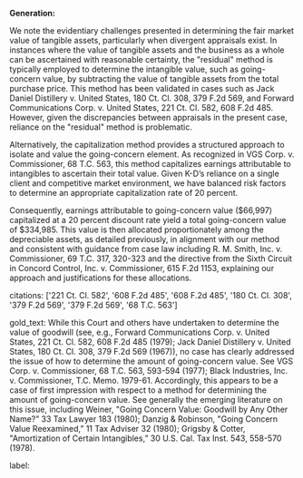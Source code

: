**Generation:**

We note the evidentiary challenges presented in determining the fair market value of tangible assets, particularly when divergent appraisals exist. In instances where the value of tangible assets and the business as a whole can be ascertained with reasonable certainty, the "residual" method is typically employed to determine the intangible value, such as going-concern value, by subtracting the value of tangible assets from the total purchase price. This method has been validated in cases such as Jack Daniel Distillery v. United States, 180 Ct. Cl. 308, 379 F.2d 569, and Forward Communications Corp. v. United States, 221 Ct. Cl. 582, 608 F.2d 485. However, given the discrepancies between appraisals in the present case, reliance on the "residual" method is problematic.

Alternatively, the capitalization method provides a structured approach to isolate and value the going-concern element. As recognized in VGS Corp. v. Commissioner, 68 T.C. 563, this method capitalizes earnings attributable to intangibles to ascertain their total value. Given K-D’s reliance on a single client and competitive market environment, we have balanced risk factors to determine an appropriate capitalization rate of 20 percent. 

Consequently, earnings attributable to going-concern value ($66,997) capitalized at a 20 percent discount rate yield a total going-concern value of $334,985. This value is then allocated proportionately among the depreciable assets, as detailed previously, in alignment with our method and consistent with guidance from case law including R. M. Smith, Inc. v. Commissioner, 69 T.C. 317, 320-323 and the directive from the Sixth Circuit in Concord Control, Inc. v. Commissioner, 615 F.2d 1153, explaining our approach and justifications for these allocations.

citations: ['221 Ct. Cl. 582', '608 F.2d 485', '608 F.2d 485', '180 Ct. Cl. 308', '379 F.2d 569', '379 F.2d 569', '68 T.C. 563']

gold_text: While this Court and others have undertaken to determine the value of goodwill (see, e.g., Forward Communications Corp. v. United States, 221 Ct. Cl. 582, 608 F.2d 485 (1979); Jack Daniel Distillery v. United States, 180 Ct. Cl. 308, 379 F.2d 569 (1967)), no case has clearly addressed the issue of how to determine the amount of going-concern value. See VGS Corp. v. Commissioner, 68 T.C. 563, 593-594 (1977); Black Industries, Inc. v. Commissioner, T.C. Memo. 1979-61. Accordingly, this appears to be a case of first impression with respect to a method for determining the amount of going-concern value. See generally the emerging literature on this issue, including Weiner, "Going Concern Value: Goodwill by Any Other Name?” 33 Tax Lawyer 183 (1980); Danzig & Robinson, "Going Concern Value Reexamined,” 11 Tax Adviser 32 (1980); Grigsby & Cotter, "Amortization of Certain Intangibles,” 30 U.S. Cal. Tax Inst. 543, 558-570 (1978).

label: 
